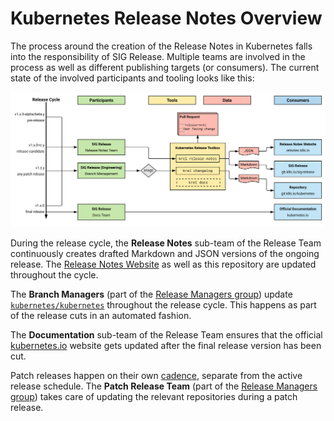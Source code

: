 # Kubernetes Release Notes Overview

The process around the creation of the Release Notes in Kubernetes falls into
the responsibility of SIG Release. Multiple teams are involved in the
process as well as different publishing targets (or consumers). The current
state of the involved participants and tooling looks like this:

![release notes overview](./img/kubernetes-release-notes.svg "Overview about the Kubernetes Release Notes")

During the release cycle, the **Release Notes** sub-team of the Release Team continuously
creates drafted Markdown and JSON versions of the ongoing release. The [Release
Notes Website](https://relnotes.k8s.io) as well as this repository are updated
throughout the cycle.

The **Branch Managers** (part of the [Release Managers group](/release-managers.md)) update
[`kubernetes/kubernetes`](https://git.k8s.io/kubernetes) throughout the release cycle.
This happens as part of the release cuts in an
automated fashion.

The **Documentation** sub-team of the Release Team ensures that the official
[kubernetes.io](https://kubernetes.io) website gets updated after the final
release version has been cut.

Patch releases happen on their own [cadence](/releases/patch-releases.md), separate from the active release
schedule. The **Patch Release Team** (part of the [Release Managers group](/release-managers.md)) takes
care of updating the relevant repositories during a patch release.

